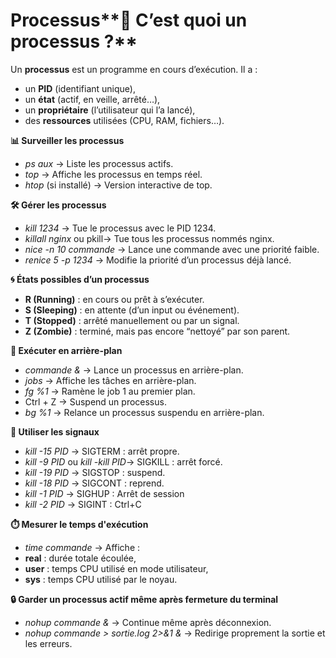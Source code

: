 # Processus**🧠 C’est quoi un processus ?**

Un **processus** est un programme en cours d’exécution. Il a :

- un **PID** (identifiant unique),
- un **état** (actif, en veille, arrêté…),
- un **propriétaire** (l’utilisateur qui l’a lancé),
- des **ressources** utilisées (CPU, RAM, fichiers…).

**📊 Surveiller les processus**

- *ps aux* → Liste les processus actifs.
- *top* → Affiche les processus en temps réel.
- *htop* (si installé) → Version interactive de top.

**🛠️ Gérer les processus**

- *kill 1234* → Tue le processus avec le PID 1234.
- *killall nginx* ou pkill→ Tue tous les processus nommés nginx.
- *nice -n 10 commande* → Lance une commande avec une priorité faible.
- *renice 5 -p 1234* → Modifie la priorité d’un processus déjà lancé.



**🌀 États possibles d’un processus**

- **R (Running)** : en cours ou prêt à s’exécuter.
- **S (Sleeping)** : en attente (d’un input ou événement).
- **T (Stopped)** : arrêté manuellement ou par un signal.
- **Z (Zombie)** : terminé, mais pas encore “nettoyé” par son parent.

**🔄 Exécuter en arrière-plan**

- *commande &* → Lance un processus en arrière-plan.
- *jobs* → Affiche les tâches en arrière-plan.
- *fg %1* → Ramène le job 1 au premier plan.
- Ctrl + Z → Suspend un processus.
- *bg %1* → Relance un processus suspendu en arrière-plan.



**📣 Utiliser les signaux**

- *kill -15 PID* → SIGTERM : arrêt propre.
- *kill -9 PID* ou *kill -kill PID*→ SIGKILL : arrêt forcé.
- *kill -19 PID* → SIGSTOP : suspend.
- *kill -18 PID* → SIGCONT : reprend.
- *kill -1 PID* → SIGHUP : Arrêt de session
- *kill -2 PID* → SIGINT : Ctrl+C



**⏱️ Mesurer le temps d'exécution**

- *time commande* → Affiche :
- **real** : durée totale écoulée,
- **user** : temps CPU utilisé en mode utilisateur,
- **sys** : temps CPU utilisé par le noyau.



**🔒 Garder un processus actif même après fermeture du terminal**

- *nohup commande &* → Continue même après déconnexion.
- *nohup commande > sortie.log 2>&1 &* → Redirige proprement la sortie et les erreurs.
